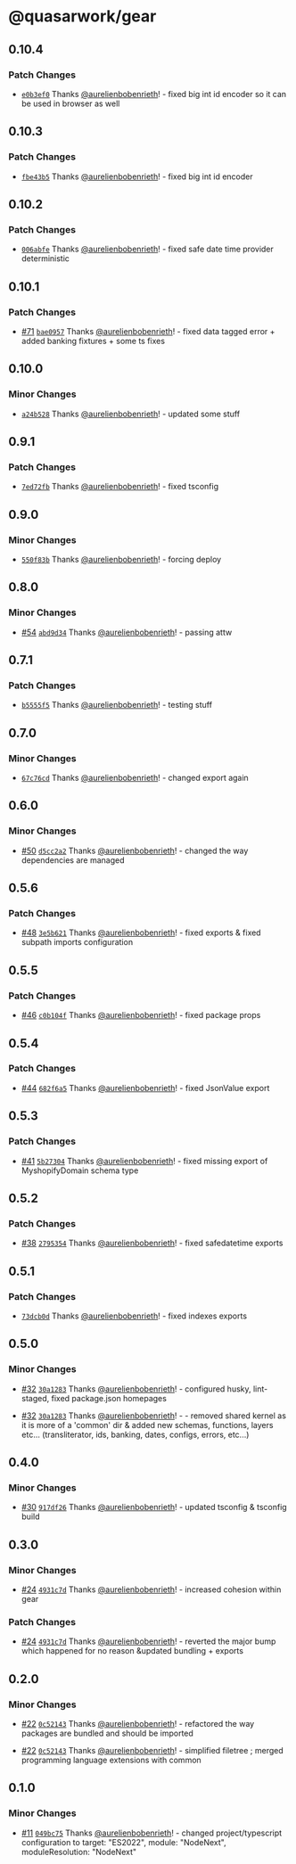 # @quasarwork/gear

## 0.10.4

### Patch Changes

- [`e0b3ef0`](https://github.com/quasarwork/gear/commit/e0b3ef006e4aaa2eff298bf98806028dbd7b028b) Thanks [@aurelienbobenrieth](https://github.com/aurelienbobenrieth)! - fixed big int id encoder so it can be used in browser as well

## 0.10.3

### Patch Changes

- [`fbe43b5`](https://github.com/quasarwork/gear/commit/fbe43b54a814e217c4a8a9dbb6ce2c28a65a206c) Thanks [@aurelienbobenrieth](https://github.com/aurelienbobenrieth)! - fixed big int id encoder

## 0.10.2

### Patch Changes

- [`006abfe`](https://github.com/quasarwork/gear/commit/006abfe3ac9e7f083e775547d237000296351459) Thanks [@aurelienbobenrieth](https://github.com/aurelienbobenrieth)! - fixed safe date time provider deterministic

## 0.10.1

### Patch Changes

- [#71](https://github.com/quasarwork/gear/pull/71) [`bae0957`](https://github.com/quasarwork/gear/commit/bae09578de28660dc126f648e68b9d2d534529b6) Thanks [@aurelienbobenrieth](https://github.com/aurelienbobenrieth)! - fixed data tagged error + added banking fixtures + some ts fixes

## 0.10.0

### Minor Changes

- [`a24b528`](https://github.com/quasarwork/gear/commit/a24b528d9d6ab882c0b818cec7e02cd254718a55) Thanks [@aurelienbobenrieth](https://github.com/aurelienbobenrieth)! - updated some stuff

## 0.9.1

### Patch Changes

- [`7ed72fb`](https://github.com/quasarwork/gear/commit/7ed72fb94d8e12a78f67dc25606dd1a4e37c3018) Thanks [@aurelienbobenrieth](https://github.com/aurelienbobenrieth)! - fixed tsconfig

## 0.9.0

### Minor Changes

- [`550f83b`](https://github.com/quasarwork/gear/commit/550f83bd98357acb71783738ae93f7c4b3760bb4) Thanks [@aurelienbobenrieth](https://github.com/aurelienbobenrieth)! - forcing deploy

## 0.8.0

### Minor Changes

- [#54](https://github.com/quasarwork/gear/pull/54) [`abd9d34`](https://github.com/quasarwork/gear/commit/abd9d3410545fc4c273e83bc93dccdc85cab7aeb) Thanks [@aurelienbobenrieth](https://github.com/aurelienbobenrieth)! - passing attw

## 0.7.1

### Patch Changes

- [`b5555f5`](https://github.com/quasarwork/gear/commit/b5555f533c769f414beba368f1f6b12e4c29146e) Thanks [@aurelienbobenrieth](https://github.com/aurelienbobenrieth)! - testing stuff

## 0.7.0

### Minor Changes

- [`67c76cd`](https://github.com/quasarwork/gear/commit/67c76cd24712949b4bed44446dd94ce668aaadba) Thanks [@aurelienbobenrieth](https://github.com/aurelienbobenrieth)! - changed export again

## 0.6.0

### Minor Changes

- [#50](https://github.com/quasarwork/gear/pull/50) [`d5cc2a2`](https://github.com/quasarwork/gear/commit/d5cc2a2b8867ffc328e25f27a290c452d87375dd) Thanks [@aurelienbobenrieth](https://github.com/aurelienbobenrieth)! - changed the way dependencies are managed

## 0.5.6

### Patch Changes

- [#48](https://github.com/quasarwork/gear/pull/48) [`3e5b621`](https://github.com/quasarwork/gear/commit/3e5b6219a5ae7b4def3f9dfe22a43b38e381e7d9) Thanks [@aurelienbobenrieth](https://github.com/aurelienbobenrieth)! - fixed exports & fixed subpath imports configuration

## 0.5.5

### Patch Changes

- [#46](https://github.com/quasarwork/gear/pull/46) [`c0b104f`](https://github.com/quasarwork/gear/commit/c0b104fac33f960525a23790c371712216e9dba3) Thanks [@aurelienbobenrieth](https://github.com/aurelienbobenrieth)! - fixed package props

## 0.5.4

### Patch Changes

- [#44](https://github.com/quasarwork/gear/pull/44) [`682f6a5`](https://github.com/quasarwork/gear/commit/682f6a5cbc52bf77daafcb45e7734c6b7ef34a53) Thanks [@aurelienbobenrieth](https://github.com/aurelienbobenrieth)! - fixed JsonValue export

## 0.5.3

### Patch Changes

- [#41](https://github.com/quasarwork/gear/pull/41) [`5b27304`](https://github.com/quasarwork/gear/commit/5b27304a574e9598ae25b97597613fd87eecd454) Thanks [@aurelienbobenrieth](https://github.com/aurelienbobenrieth)! - fixed missing export of MyshopifyDomain schema type

## 0.5.2

### Patch Changes

- [#38](https://github.com/quasarwork/gear/pull/38) [`2795354`](https://github.com/quasarwork/gear/commit/279535430ac6df78dbbb66ebafb0b9ca0a540552) Thanks [@aurelienbobenrieth](https://github.com/aurelienbobenrieth)! - fixed safedatetime exports

## 0.5.1

### Patch Changes

- [`73dcb0d`](https://github.com/quasarwork/gear/commit/73dcb0d9d20a59428c74598855b096b13211b618) Thanks [@aurelienbobenrieth](https://github.com/aurelienbobenrieth)! - fixed indexes exports

## 0.5.0

### Minor Changes

- [#32](https://github.com/quasarwork/gear/pull/32) [`30a1283`](https://github.com/quasarwork/gear/commit/30a1283bf4503c8f0bf9351d21d8d4ca5f75003b) Thanks [@aurelienbobenrieth](https://github.com/aurelienbobenrieth)! - configured husky, lint-staged, fixed package.json homepages

- [#32](https://github.com/quasarwork/gear/pull/32) [`30a1283`](https://github.com/quasarwork/gear/commit/30a1283bf4503c8f0bf9351d21d8d4ca5f75003b) Thanks [@aurelienbobenrieth](https://github.com/aurelienbobenrieth)! - - removed shared kernel as it is more of a 'common' dir & added new schemas, functions, layers etc... (transliterator, ids, banking, dates, configs, errors, etc...)

## 0.4.0

### Minor Changes

- [#30](https://github.com/quasarwork/gear/pull/30) [`917df26`](https://github.com/quasarwork/gear/commit/917df26e62bcb6f6b425e8b7ee602d1c974cf7e6) Thanks [@aurelienbobenrieth](https://github.com/aurelienbobenrieth)! - updated tsconfig & tsconfig build

## 0.3.0

### Minor Changes

- [#24](https://github.com/quasarwork/gear/pull/24) [`4931c7d`](https://github.com/quasarwork/gear/commit/4931c7dadf475d2535d25abddac1156110aaf6e3) Thanks [@aurelienbobenrieth](https://github.com/aurelienbobenrieth)! - increased cohesion within gear

### Patch Changes

- [#24](https://github.com/quasarwork/gear/pull/24) [`4931c7d`](https://github.com/quasarwork/gear/commit/4931c7dadf475d2535d25abddac1156110aaf6e3) Thanks [@aurelienbobenrieth](https://github.com/aurelienbobenrieth)! - reverted the major bump which happened for no reason &updated bundling + exports

## 0.2.0

### Minor Changes

- [#22](https://github.com/quasarwork/gear/pull/22) [`0c52143`](https://github.com/quasarwork/gear/commit/0c5214343e6e246be08e573970c805064a82dead) Thanks [@aurelienbobenrieth](https://github.com/aurelienbobenrieth)! - refactored the way packages are bundled and should be imported

- [#22](https://github.com/quasarwork/gear/pull/22) [`0c52143`](https://github.com/quasarwork/gear/commit/0c5214343e6e246be08e573970c805064a82dead) Thanks [@aurelienbobenrieth](https://github.com/aurelienbobenrieth)! - simplified filetree ; merged programming language extensions with common

## 0.1.0

### Minor Changes

- [#11](https://github.com/quasarwork/gear/pull/11) [`049bc75`](https://github.com/quasarwork/gear/commit/049bc75c10966a00ce7ebe267261806642936286) Thanks [@aurelienbobenrieth](https://github.com/aurelienbobenrieth)! - changed project/typescript configuration to target: "ES2022", module: "NodeNext", moduleResolution: "NodeNext"
